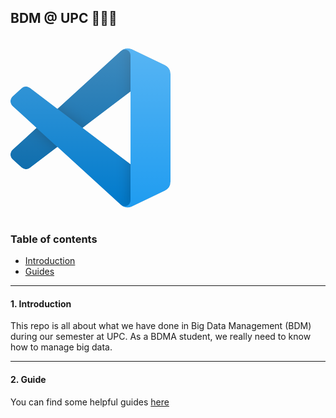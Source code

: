 ## BDM @ UPC 👨🏻‍💻

</br>

<div>
  <a href="https://open.vscode.dev/mohammadzainabbas/BDM" target="_blank" style="cursor: pointer;"> 
    <svg width='256' height='256' fill='none' xmlns='http://www.w3.org/2000/svg'><mask id='a' maskUnits='userSpaceOnUse' x='0' y='0' width='256' height='256'><path fill-rule='evenodd' clip-rule='evenodd' d='M181.534 254.252a15.934 15.934 0 0012.7-.488l52.706-25.361a16.002 16.002 0 009.06-14.42V42.018c0-6.15-3.522-11.754-9.06-14.42L194.234 2.238a15.939 15.939 0 00-18.185 3.097l-100.9 92.052-43.95-33.361a10.655 10.655 0 00-13.614.605L3.49 77.453c-4.648 4.227-4.653 11.54-.011 15.774L41.593 128 3.478 162.773c-4.642 4.235-4.637 11.547.011 15.775l14.097 12.822a10.655 10.655 0 0013.613.606l43.95-33.362 100.9 92.053a15.915 15.915 0 005.485 3.585zm10.505-184.367L115.479 128l76.56 58.115V69.885z' fill='#fff'/></mask><g mask='url(#a)'><path d='M246.94 27.638L194.193 2.241a15.947 15.947 0 00-18.194 3.092L3.324 162.773c-4.645 4.235-4.64 11.547.011 15.775L17.44 191.37a10.667 10.667 0 0013.622.606l207.941-157.75c6.976-5.291 16.996-.316 16.996 8.44v-.612a16 16 0 00-9.059-14.416z' fill='#0065A9'/><g filter='url(#filter0_d)'><path d='M246.94 228.362l-52.747 25.397a15.95 15.95 0 01-18.194-3.092L3.324 93.227c-4.645-4.234-4.64-11.547.011-15.775L17.44 64.63a10.667 10.667 0 0113.622-.605l207.941 157.748c6.976 5.292 16.996.317 16.996-8.44v.613a16.001 16.001 0 01-9.059 14.416z' fill='#007ACC'/></g><g filter='url(#filter1_d)'><path d='M194.196 253.763A15.955 15.955 0 01176 250.667c5.904 5.904 16 1.722 16-6.628V11.961c0-8.35-10.096-12.532-16-6.628a15.955 15.955 0 0118.196-3.097L246.934 27.6A16 16 0 01256 42.017v171.965a16 16 0 01-9.066 14.419l-52.738 25.361z' fill='#1F9CF0'/></g><path fill-rule='evenodd' clip-rule='evenodd' d='M181.378 254.252a15.936 15.936 0 0012.699-.488l52.706-25.362a16 16 0 009.061-14.419V42.018c0-6.15-3.522-11.754-9.06-14.42L194.077 2.238a15.939 15.939 0 00-18.185 3.096l-100.9 92.053-43.95-33.361a10.655 10.655 0 00-13.613.605L3.333 77.452c-4.648 4.228-4.653 11.54-.011 15.775L41.436 128 3.322 162.773c-4.642 4.235-4.637 11.547.011 15.775L17.43 191.37a10.655 10.655 0 0013.614.606l43.95-33.362 100.899 92.053a15.919 15.919 0 005.486 3.585zm10.505-184.367L115.323 128l76.56 58.115V69.885z' fill='url(#paint0_linear)' opacity='.25'/></g><defs><filter id='filter0_d' x='-21.49' y='40.523' width='298.822' height='236.149' filterUnits='userSpaceOnUse' color-interpolation-filters='sRGB'><feFlood flood-opacity='0' result='BackgroundImageFix'/><feColorMatrix in='SourceAlpha' values='0 0 0 0 0 0 0 0 0 0 0 0 0 0 0 0 0 0 127 0'/><feOffset/><feGaussianBlur stdDeviation='10.667'/><feColorMatrix values='0 0 0 0 0 0 0 0 0 0 0 0 0 0 0 0 0 0 0.25 0'/><feBlend mode='overlay' in2='BackgroundImageFix' result='effect1_dropShadow'/><feBlend in='SourceGraphic' in2='effect1_dropShadow' result='shape'/></filter><filter id='filter1_d' x='154.667' y='-20.674' width='122.667' height='297.347' filterUnits='userSpaceOnUse' color-interpolation-filters='sRGB'><feFlood flood-opacity='0' result='BackgroundImageFix'/><feColorMatrix in='SourceAlpha' values='0 0 0 0 0 0 0 0 0 0 0 0 0 0 0 0 0 0 127 0'/><feOffset/><feGaussianBlur stdDeviation='10.667'/><feColorMatrix values='0 0 0 0 0 0 0 0 0 0 0 0 0 0 0 0 0 0 0.25 0'/><feBlend mode='overlay' in2='BackgroundImageFix' result='effect1_dropShadow'/><feBlend in='SourceGraphic' in2='effect1_dropShadow' result='shape'/></filter><linearGradient id='paint0_linear' x1='127.844' y1='.66' x2='127.844' y2='255.34' gradientUnits='userSpaceOnUse'><stop stop-color='#fff'/><stop offset='1' stop-color='#fff' stop-opacity='0'/></linearGradient></defs></svg>
  </a>
</div>

</br>

### Table of contents

- [Introduction](#introduction)
- [Guides](#guide)

---

<a id="introduction" />

#### 1. Introduction

This repo is all about what we have done in Big Data Management (BDM) during our semester at UPC. As a BDMA student, we really need to know how to manage big data.

---

<a id="guide" />

#### 2. Guide

You can find some helpful guides [here]()

